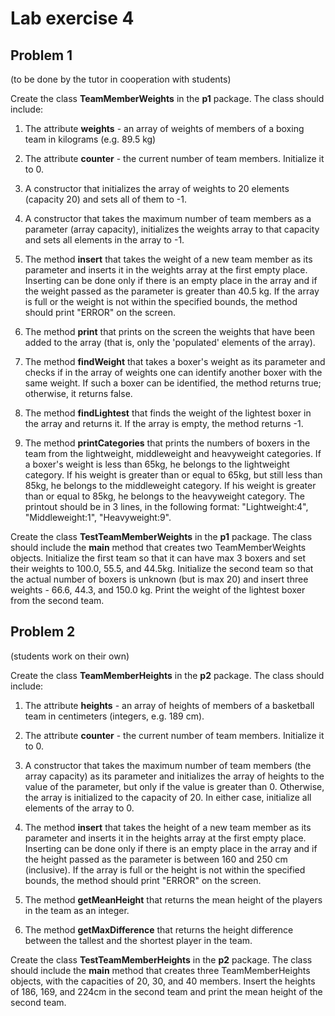 # Lab exercise 4

## Problem 1
(to be done by the tutor in cooperation with students)

Create the class **TeamMemberWeights** in the **p1** package. The class should include:

1. The attribute **weights** - an array of weights of members of a boxing team in kilograms (e.g. 89.5 kg) 

2. The attribute **counter** - the current number of team members. Initialize it to 0.

3. A constructor that initializes the array of weights to 20 elements (capacity 20) and sets all of them to -1. 

4. A constructor that takes the maximum number of team members as a parameter (array capacity), initializes the weights array to that capacity and sets all elements in the array to -1. 

5. The method **insert** that takes the weight of a new team member as its parameter and inserts it in the weights array at the first empty place. Inserting can be done only if there is an empty place in the array and if the weight passed as the parameter is greater than 40.5 kg. If the array is full or the weight is not within the specified bounds, the method should print "ERROR" on the screen.

6. The method **print** that prints on the screen the weights that have been added to the array (that is, only the 'populated' elements of the array).

7. The method **findWeight** that takes a boxer's weight as its parameter and checks if in the array of weights one can identify another boxer with the same weight. If such a boxer can be identified, the method returns true; otherwise, it returns false. 

8. The method **findLightest** that finds the weight of the lightest boxer in the array and returns it. If the array is empty, the method returns -1.

9. The method  **printCategories** that prints the numbers of boxers in the team from the lightweight, middleweight and heavyweight categories. If a boxer's weight is less than 65kg, he belongs to the lightweight category. If his weight is greater than or equal to 65kg, but still less than 85kg, he belongs to the middleweight category. If his weight is greater than or equal to 85kg, he belongs to the heavyweight category. The printout should be in 3 lines, in the following format: "Lightweight:4", "Middleweight:1", "Heavyweight:9".

Create the class **TestTeamMemberWeights** in the **p1** package. The class should include the **main** method that creates two TeamMemberWeights objects. Initialize the first team so that it can have max 3 boxers and set their weights to 100.0, 55.5, and 44.5kg. Initialize the second team so that the actual number of boxers is unknown (but is max 20) and insert three weights - 66.6, 44.3, and 150.0 kg. Print the weight of the lightest boxer from the second team. 


## Problem 2
(students work on their own)

Create the class **TeamMemberHeights** in the **p2** package. The class should include:

1. The attribute **heights** - an array of heights of members of a basketball team in centimeters (integers, e.g. 189 cm). 

2. The attribute **counter** - the current number of team members. Initialize it to 0.

3. A constructor that takes the maximum number of team members (the array capacity) as its parameter and initializes the array of heights to the value of the parameter, but only if the value is greater than 0. Otherwise, the array is initialized to the capacity of 20. In either case, initialize all elements of the array to 0.

4. The method **insert** that takes the height of a new team member as its parameter and inserts it in the heights array at the first empty place. Inserting can be done only if there is an empty place in the array and if the height passed as the parameter is between 160 and 250 cm (inclusive). If the array is full or the height is not within the specified bounds, the method should print "ERROR" on the screen.

5. The method **getMeanHeight** that returns the mean height of the players in the team as an integer.

6. The method **getMaxDifference** that returns the height difference between the tallest and the shortest player in the team.

Create the class **TestTeamMemberHeights** in the **p2** package. The class should include the **main** method that creates three TeamMemberHeights objects, with the capacities of 20, 30, and 40 members. Insert the heights of 186, 169, and 224cm in the second team and print the mean height of the second team.
